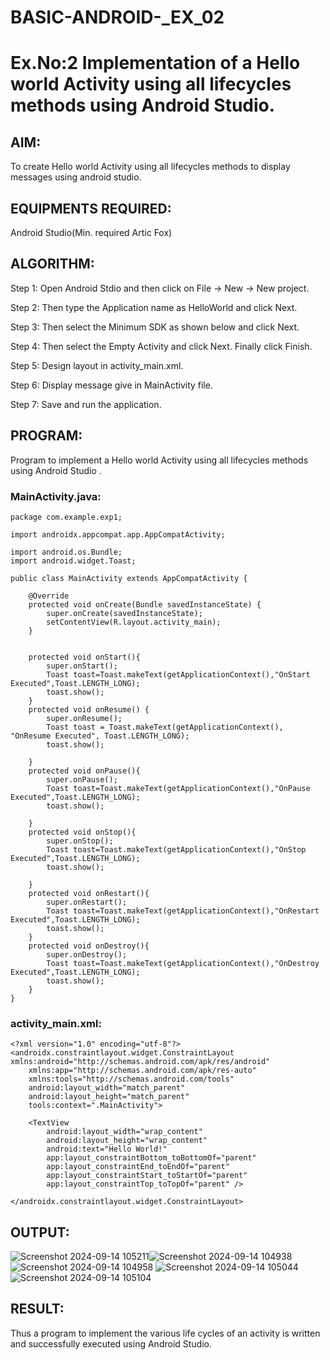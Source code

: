 # BASIC-ANDROID-_EX_02

# Ex.No:2 Implementation of a Hello world Activity using all lifecycles methods using Android Studio.
## AIM:
To create Hello world Activity using all lifecycles methods to display messages using android studio.

## EQUIPMENTS REQUIRED:
Android Studio(Min. required Artic Fox)

## ALGORITHM:
Step 1: Open Android Stdio and then click on File -> New -> New project.

Step 2: Then type the Application name as HelloWorld and click Next.

Step 3: Then select the Minimum SDK as shown below and click Next.

Step 4: Then select the Empty Activity and click Next. Finally click Finish.

Step 5: Design layout in activity_main.xml.

Step 6: Display message give in MainActivity file.

Step 7: Save and run the application.

## PROGRAM:
Program to implement a Hello world Activity using all lifecycles methods using Android Studio . 
### MainActivity.java:
```
package com.example.exp1;

import androidx.appcompat.app.AppCompatActivity;

import android.os.Bundle;
import android.widget.Toast;

public class MainActivity extends AppCompatActivity {

    @Override
    protected void onCreate(Bundle savedInstanceState) {
        super.onCreate(savedInstanceState);
        setContentView(R.layout.activity_main);
    }


    protected void onStart(){
        super.onStart();
        Toast toast=Toast.makeText(getApplicationContext(),"OnStart Executed",Toast.LENGTH_LONG);
        toast.show();
    }
    protected void onResume() {
        super.onResume();
        Toast toast = Toast.makeText(getApplicationContext(), "OnResume Executed", Toast.LENGTH_LONG);
        toast.show();

    }
    protected void onPause(){
        super.onPause();
        Toast toast=Toast.makeText(getApplicationContext(),"OnPause Executed",Toast.LENGTH_LONG);
        toast.show();

    }
    protected void onStop(){
        super.onStop();
        Toast toast=Toast.makeText(getApplicationContext(),"OnStop Executed",Toast.LENGTH_LONG);
        toast.show();

    }
    protected void onRestart(){
        super.onRestart();
        Toast toast=Toast.makeText(getApplicationContext(),"OnRestart Executed",Toast.LENGTH_LONG);
        toast.show();
    }
    protected void onDestroy(){
        super.onDestroy();
        Toast toast=Toast.makeText(getApplicationContext(),"OnDestroy Executed",Toast.LENGTH_LONG);
        toast.show();
    }
}
```
### activity_main.xml:
```
<?xml version="1.0" encoding="utf-8"?>
<androidx.constraintlayout.widget.ConstraintLayout xmlns:android="http://schemas.android.com/apk/res/android"
    xmlns:app="http://schemas.android.com/apk/res-auto"
    xmlns:tools="http://schemas.android.com/tools"
    android:layout_width="match_parent"
    android:layout_height="match_parent"
    tools:context=".MainActivity">

    <TextView
        android:layout_width="wrap_content"
        android:layout_height="wrap_content"
        android:text="Hello World!"
        app:layout_constraintBottom_toBottomOf="parent"
        app:layout_constraintEnd_toEndOf="parent"
        app:layout_constraintStart_toStartOf="parent"
        app:layout_constraintTop_toTopOf="parent" />

</androidx.constraintlayout.widget.ConstraintLayout>

```

## OUTPUT:

![Screenshot 2024-09-14 105211](https://github.com/user-attachments/assets/ec75b30e-f56a-43e7-afff-8c723b00eb7a)![Screenshot 2024-09-14 104938](https://github.com/user-attachments/assets/33434b43-bcd4-4081-adf4-0cad6605bc76)
![Screenshot 2024-09-14 104958](https://github.com/user-attachments/assets/671c7641-b10f-479a-aece-188d8265e5b0)
![Screenshot 2024-09-14 105044](https://github.com/user-attachments/assets/104e4248-f7b3-4e49-a686-317eb9882437)
![Screenshot 2024-09-14 105104](https://github.com/user-attachments/assets/31d00dfe-9f43-481e-8141-655fe097fe7d)

## RESULT:
Thus a program to implement the various life cycles of an activity is written and successfully executed using Android Studio.

